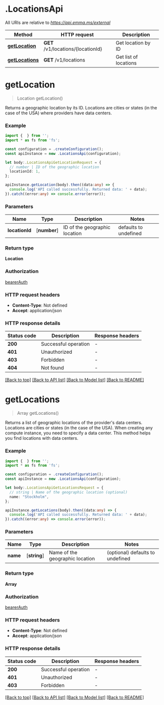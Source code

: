 # .LocationsApi

All URIs are relative to *https://api.emma.ms/external*

Method | HTTP request | Description
------------- | ------------- | -------------
[**getLocation**](LocationsApi.md#getLocation) | **GET** /v1/locations/{locationId} | Get location by ID
[**getLocations**](LocationsApi.md#getLocations) | **GET** /v1/locations | Get list of locations


# **getLocation**
> Location getLocation()

Returns a geographic location by its ID. Locations are cities or states (in the case of the USA) where providers have data centers. 

### Example


```typescript
import {  } from '';
import * as fs from 'fs';

const configuration = .createConfiguration();
const apiInstance = new .LocationsApi(configuration);

let body:.LocationsApiGetLocationRequest = {
  // number | ID of the geographic location
  locationId: 1,
};

apiInstance.getLocation(body).then((data:any) => {
  console.log('API called successfully. Returned data: ' + data);
}).catch((error:any) => console.error(error));
```


### Parameters

Name | Type | Description  | Notes
------------- | ------------- | ------------- | -------------
 **locationId** | [**number**] | ID of the geographic location | defaults to undefined


### Return type

**Location**

### Authorization

[bearerAuth](README.md#bearerAuth)

### HTTP request headers

 - **Content-Type**: Not defined
 - **Accept**: application/json


### HTTP response details
| Status code | Description | Response headers |
|-------------|-------------|------------------|
**200** | Successful operation |  -  |
**401** | Unauthorized |  -  |
**403** | Forbidden |  -  |
**404** | Not found |  -  |

[[Back to top]](#) [[Back to API list]](README.md#documentation-for-api-endpoints) [[Back to Model list]](README.md#documentation-for-models) [[Back to README]](README.md)

# **getLocations**
> Array<Location> getLocations()

Returns a list of geographic locations of the provider\'s data centers. Locations are cities or states (in the case of the USA). When creating any compute instance, you need to specify a data center. This method helps you find locations with data centers. 

### Example


```typescript
import {  } from '';
import * as fs from 'fs';

const configuration = .createConfiguration();
const apiInstance = new .LocationsApi(configuration);

let body:.LocationsApiGetLocationsRequest = {
  // string | Name of the geographic location (optional)
  name: "Stockholm",
};

apiInstance.getLocations(body).then((data:any) => {
  console.log('API called successfully. Returned data: ' + data);
}).catch((error:any) => console.error(error));
```


### Parameters

Name | Type | Description  | Notes
------------- | ------------- | ------------- | -------------
 **name** | [**string**] | Name of the geographic location | (optional) defaults to undefined


### Return type

**Array<Location>**

### Authorization

[bearerAuth](README.md#bearerAuth)

### HTTP request headers

 - **Content-Type**: Not defined
 - **Accept**: application/json


### HTTP response details
| Status code | Description | Response headers |
|-------------|-------------|------------------|
**200** | Successful operation |  -  |
**401** | Unauthorized |  -  |
**403** | Forbidden |  -  |

[[Back to top]](#) [[Back to API list]](README.md#documentation-for-api-endpoints) [[Back to Model list]](README.md#documentation-for-models) [[Back to README]](README.md)


